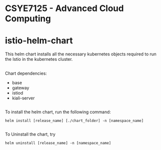 # CSYE7125 - Advanced Cloud Computing
# istio-helm-chart
This helm chart installs all the necessary kubernetes objects required to run the Istio in the kubernetes cluster.
##
Chart dependencies:
- base
- gateway
- istiod
- kiali-server
##
To install the helm chart, run the following command:
```
helm install [release_name] [./chart_folder] -n [namespace_name]
```
##
To Uninstall the chart, try
```
helm uninstall [release_name] -n [namespace_name]
```